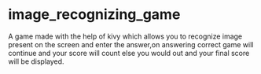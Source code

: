 # image_recognizing_game

A game made with the help of kivy which allows you to recognize image present on the screen and enter the answer,on answering correct game will continue and your score will count else you would out and your final score will be displayed.
